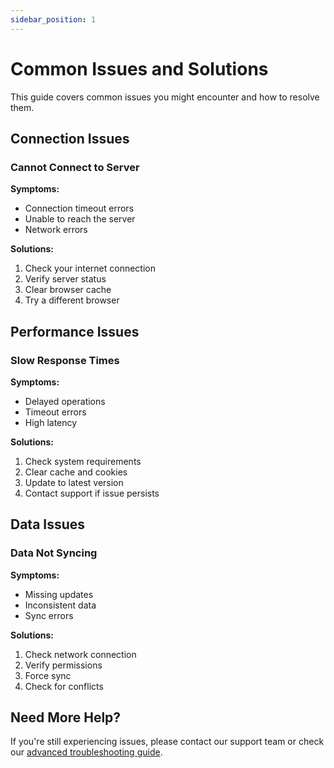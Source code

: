 ```yaml
---
sidebar_position: 1
---
```


# Common Issues and Solutions

This guide covers common issues you might encounter and how to resolve them.

## Connection Issues

### Cannot Connect to Server

**Symptoms:**
- Connection timeout errors
- Unable to reach the server
- Network errors

**Solutions:**
1. Check your internet connection
2. Verify server status
3. Clear browser cache
4. Try a different browser

## Performance Issues

### Slow Response Times

**Symptoms:**
- Delayed operations
- Timeout errors
- High latency

**Solutions:**
1. Check system requirements
2. Clear cache and cookies
3. Update to latest version
4. Contact support if issue persists

## Data Issues

### Data Not Syncing

**Symptoms:**
- Missing updates
- Inconsistent data
- Sync errors

**Solutions:**
1. Check network connection
2. Verify permissions
3. Force sync
4. Check for conflicts

## Need More Help?

If you're still experiencing issues, please contact our support team or check our [advanced troubleshooting guide](./advanced). 